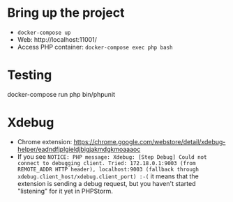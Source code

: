 
# Bring up the project

- `docker-compose up`
- Web: http://localhost:11001/
- Access PHP container: `docker-compose exec php bash`

# Testing
docker-compose run php bin/phpunit

# Xdebug

- Chrome extension: https://chrome.google.com/webstore/detail/xdebug-helper/eadndfjplgieldjbigjakmdgkmoaaaoc
- If you see `NOTICE: PHP message: Xdebug: [Step Debug] Could not connect to debugging client. Tried: 172.18.0.1:9003 (from REMOTE_ADDR HTTP header), localhost:9003 (fallback through xdebug.client_host/xdebug.client_port) :-(`
  it means that the extension is sending a debug request,
  but you haven't started "listening" for it yet in PHPStorm.
